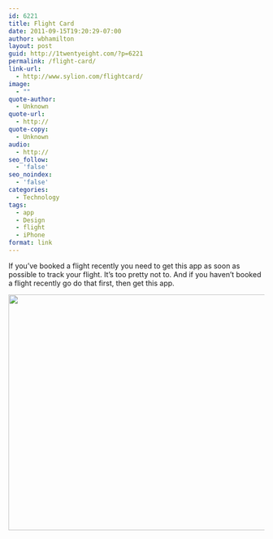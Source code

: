 ```yaml
---
id: 6221
title: Flight Card
date: 2011-09-15T19:20:29-07:00
author: wbhamilton
layout: post
guid: http://1twentyeight.com/?p=6221
permalink: /flight-card/
link-url:
  - http://www.sylion.com/flightcard/
image:
  - ""
quote-author:
  - Unknown
quote-url:
  - http://
quote-copy:
  - Unknown
audio:
  - http://
seo_follow:
  - 'false'
seo_noindex:
  - 'false'
categories:
  - Technology
tags:
  - app
  - Design
  - flight
  - iPhone
format: link
---
```

If you&#8217;ve booked a flight recently you need to get this app as soon as possible to track your flight. It&#8217;s too pretty not to. And if you haven&#8217;t booked a flight recently go do that first, then get this app.

<img class="size-full wp-image-6222 alignnone" title="Flight Card" src="http://1twentyeight.com/wp-content/uploads/2011/09/Flight-Card.png" alt="" width="512" height="464" srcset="http://1twentyeight.com/wp-content/uploads/2011/09/Flight-Card.png 512w, http://1twentyeight.com/wp-content/uploads/2011/09/Flight-Card-300x271.png 300w" sizes="(max-width: 512px) 100vw, 512px" />